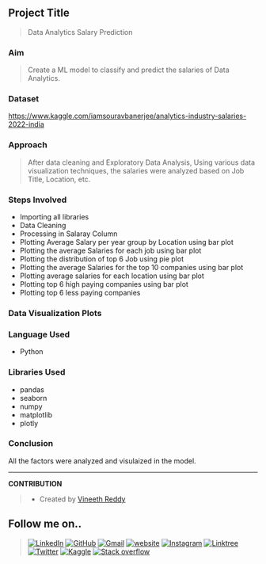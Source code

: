 ## Project Title ##
>Data Analytics Salary Prediction

### Aim
>Create a ML model to classify and predict the salaries of Data Analytics.

### Dataset
https://www.kaggle.com/iamsouravbanerjee/analytics-industry-salaries-2022-india

### Approach
>After data cleaning and Exploratory Data Analysis, Using various data visualization techniques, the salaries were analyzed based on Job Title, Location, etc.
### Steps Involved
- Importing all libraries
- Data Cleaning
- Processing in Salaray Column
- Plotting Average Salary per year group by Location using bar plot
- Plotting the average Salaries for each job using bar plot
- Plotting the distribution of top 6 Job using pie plot
- Plotting the average Salaries for the top 10 companies using bar plot
- Plotting average salaries for each location using bar plot
- Plotting top 6 high paying companies using bar plot
- Plotting top 6 less paying companies

### Data Visualization Plots
### Language Used
- Python
### Libraries Used
- pandas
- seaborn
- numpy
- matplotlib
- plotly
### Conclusion
All the factors were analyzed and visulaized in the model.
<hr>

**CONTRIBUTION**

>- Created by [Vineeth Reddy](https://linktr.ee/vineethreddy1997)

## Follow me on..
>[![LinkedIn](https://img.shields.io/badge/linkedin-%230077B5.svg?style=for-the-badge&logo=linkedin&logoColor=white)](https://www.linkedin.com/in/vineethreddy1997/)
[![GitHub](https://img.shields.io/badge/github-%23121011.svg?style=for-the-badge&logo=github&logoColor=white)](https://github.com/VineethReddy1997)
[![Gmail](https://img.shields.io/badge/Gmail-D14836?style=for-the-badge&logo=gmail&logoColor=white)](mailto:vineethreddywithds@gmail.com)
[![website](https://img.shields.io/badge/website-000000?style=for-the-badge&logo=About.me&logoColor=white)](https://vineethdata.github.io/)
[![Instagram](https://img.shields.io/badge/Instagram-E4405F?style=for-the-badge&logo=instagram&logoColor=white)](https://www.instagram.com/vineeth_reddy_2426/)
[![Linktree](https://img.shields.io/badge/linktree-39E09B?style=for-the-badge&logo=linktree&logoColor=white)](https://linktr.ee/vineethreddy1997)
[![Twitter](https://img.shields.io/badge/Twitter-1DA1F2?style=for-the-badge&logo=twitter&logoColor=white)](https://twitter.com/gangulavineeth1)
[![Kaggle](https://img.shields.io/badge/Kaggle-20BEFF?style=for-the-badge&logo=Kaggle&logoColor=white)](https://www.kaggle.com/vineethreddygangula)
[![Stack overflow](https://img.shields.io/badge/Stack_Overflow-FE7A16?style=for-the-badge&logo=stack-overflow&logoColor=white)](https://stackoverflow.com/users/18168904/vineeth-reddy-gangula)

